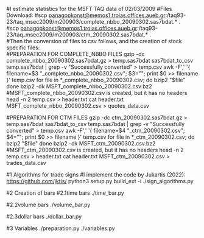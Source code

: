 #I estimate statistics for the MSFT TAQ data of 02/03/2009
#Files Download: 
#scp panagopkonst@memos1.troias.offices.aueb.gr:/taq93-23/taq_msec2009/m200903/complete_nbbo_20090302.sas7bdat.* .   
#scp panagopkonst@memos1.troias.offices.aueb.gr:/taq93-23/taq_msec2009/m200903/ctm_20090302.sas7bdat.* .      
#Then the conversion of files to csv follows, and the creation of stock specific files:     
#PREPARATION FOR COMPLETE_NBBO FILES
gzip -dc complete_nbbo_20090302.sas7bdat.gz > temp.sas7bdat
sas7bdat_to_csv temp.sas7bdat | grep -v "Successfully converted" > temp.csv
awk -F',' '{ filename=$3 "_complete_nbbo_20090302.csv"; $3=""; print $0 >> filename }' temp.csv
for file in *_complete_nbbo_20090302.csv; do
    bzip2 "$file"
done
bzip2 -dk MSFT_complete_nbbo_20090302.csv.bz2
#MSFT_complete_nbbo_20090302.csv is created, but it has no headers
head -n 2 temp.csv > header.txt
cat header.txt MSFT_complete_nbbo_20090302.csv > quotes_data.csv

#PREPARATION FOR CTM FILES
gzip -dc ctm_20090302.sas7bdat.gz > temp.sas7bdat
sas7bdat_to_csv temp.sas7bdat | grep -v "Successfully converted" > temp.csv
awk -F',' '{ filename=$4 "_ctm_20090302.csv"; $4=""; print $0 >> filename }' temp.csv
for file in *_ctm_20090302.csv; do
    bzip2 "$file"
done
bzip2 -dk MSFT_ctm_20090302.csv.bz2
#MSFT_ctm_20090302.csv is created, but it has no headers
head -n 2 temp.csv > header.txt
cat header.txt MSFT_ctm_20090302.csv > trades_data.csv


#1 Algorithms for trade signs
#I implement the code by Jukartis (2022): https://github.com/jktis/
python3 setup.py build_ext -i
./sign_algorithms.py


#2 Creation of bars
#2.1time bars
./time_bar.py

#2.2volume bars
./volume_bar.py

#2.3dollar bars
./dollar_bar.py

#3 Variables
./preparation.py
./variables.py
